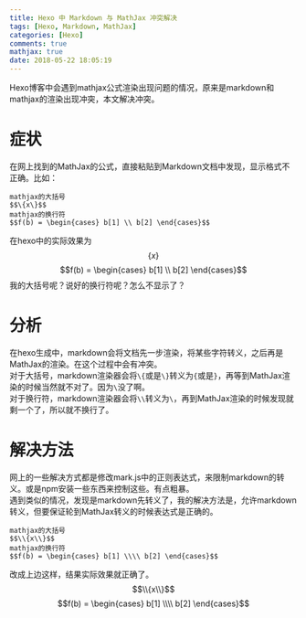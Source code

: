 ```yaml
---
title: Hexo 中 Markdown 与 MathJax 冲突解决
tags: [Hexo, Markdown, MathJax]
categories: [Hexo]
comments: true
mathjax: true
date: 2018-05-22 18:05:19
---
```

Hexo博客中会遇到mathjax公式渲染出现问题的情况，原来是markdown和mathjax的渲染出现冲突，本文解决冲突。  

<!-- more -->

# 症状
在网上找到的MathJax的公式，直接粘贴到Markdown文档中发现，显示格式不正确。比如：  
``` mathjax
mathjax的大括号
$$\{x\}$$
mathjax的换行符
$$f(b) = \begin{cases} b[1] \\ b[2] \end{cases}$$
```
在hexo中的实际效果为  
$$\{x\}$$
$$f(b) = \begin{cases} b[1] \\ b[2] \end{cases}$$
我的大括号呢？说好的换行符呢？怎么不显示了？  

# 分析
在hexo生成中，markdown会将文档先一步渲染，将某些字符转义，之后再是MathJax的渲染。在这个过程中会有冲突。  
对于大括号，markdown渲染器会将`\{`或是`\}`转义为`{`或是`}`，再等到MathJax渲染的时候当然就不对了。因为`\`没了啊。  
对于换行符，markdown渲染器会将`\\`转义为`\`，再到MathJax渲染的时候发现就剩一个了，所以就不换行了。  

# 解决方法
网上的一些解决方式都是修改mark.js中的正则表达式，来限制markdown的转义。或是npm安装一些东西来控制这些。有点粗暴。  
遇到类似的情况，发现是markdown先转义了，我的解决方法是，允许markdown转义，但要保证轮到MathJax转义的时候表达式是正确的。  
``` mathjax
mathjax的大括号
$$\\{x\\}$$
mathjax的换行符
$$f(b) = \begin{cases} b[1] \\\\ b[2] \end{cases}$$
```
改成上边这样，结果实际效果就正确了。  
$$\\{x\\}$$
$$f(b) = \begin{cases} b[1] \\\\ b[2] \end{cases}$$